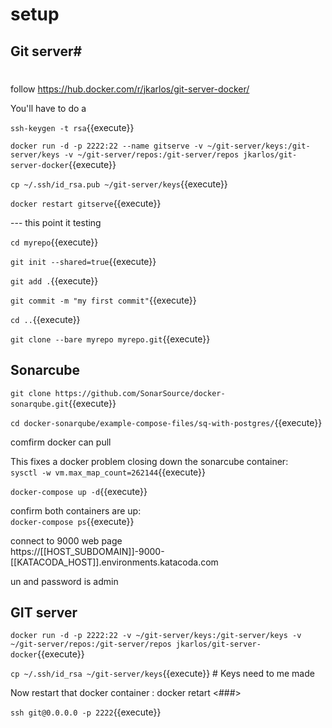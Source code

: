 # setup

## Git server#
#
follow https://hub.docker.com/r/jkarlos/git-server-docker/

You'll have to do a 

`ssh-keygen -t rsa`{{execute}}

`docker run -d -p 2222:22 --name gitserve -v ~/git-server/keys:/git-server/keys -v ~/git-server/repos:/git-server/repos jkarlos/git-server-docker`{{execute}}

`cp ~/.ssh/id_rsa.pub ~/git-server/keys`{{execute}}

`docker restart gitserve`{{execute}}


--- this point it testing

`cd myrepo`{{execute}}

`git init --shared=true`{{execute}}

`git add .`{{execute}}

`git commit -m "my first commit"`{{execute}}

`cd ..`{{execute}}

`git clone --bare myrepo myrepo.git`{{execute}}

## Sonarcube

`git clone https://github.com/SonarSource/docker-sonarqube.git`{{execute}}

`cd docker-sonarqube/example-compose-files/sq-with-postgres/`{{execute}}

comfirm docker can pull

This fixes a docker problem closing down the sonarcube container:   
`sysctl -w vm.max_map_count=262144`{{execute}}


`docker-compose up -d`{{execute}}

confirm both containers are up:   
`docker-compose ps`{{execute}}

connect to 9000 web page   
https://[[HOST_SUBDOMAIN]]-9000-[[KATACODA_HOST]].environments.katacoda.com

un and password is admin

## GIT server

`docker run -d -p 2222:22 -v ~/git-server/keys:/git-server/keys -v ~/git-server/repos:/git-server/repos jkarlos/git-server-docker`{{execute}}

`cp ~/.ssh/id_rsa ~/git-server/keys`{{execute}} # Keys need to me made

Now restart that docker container : docker retart <###>

`ssh git@0.0.0.0 -p 2222`{{execute}}